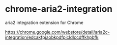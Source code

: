 chrome-aria2-integration
========================

aria2 integration extension for Chrome


https://chrome.google.com/webstore/detail/aria2c-integration/edcakfpjaobkpdfpicldlccdffkhpbfk
